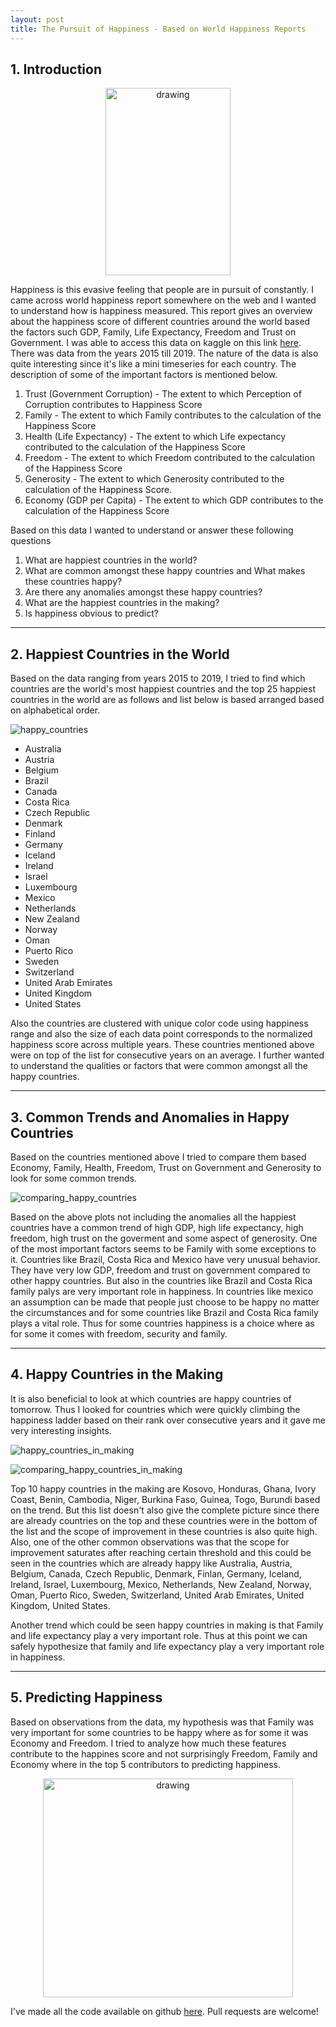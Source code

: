 ```yaml
---
layout: post
title: The Pursuit of Happiness - Based on World Happiness Reports 
---
```

## 1. Introduction
<p style="text-align:center;"><img src="../images/pursuit_of_happiness/plots/Title_image.jpg" alt="drawing" height="300" width="200"/></p>

Happiness is this evasive feeling that people are in pursuit of constantly. I came across world happiness report somewhere on the web and I wanted to understand how is happiness measured. This report gives an overview about the happiness score of different countries around the world based the factors such GDP, Family, Life Expectancy, Freedom and Trust on Government. I was able to access this data on kaggle on this link [here](https://www.kaggle.com/unsdsn/world-happiness). There was data from the years 2015 till 2019. The nature of the data is also quite interesting since it's like a mini timeseries for each country. The description of some of the important factors is mentioned below.

1. Trust (Government Corruption) - The extent to which Perception of Corruption contributes to Happiness Score
2. Family - The extent to which Family contributes to the calculation of the Happiness Score
3. Health (Life Expectancy) - The extent to which Life expectancy contributed to the calculation of the Happiness Score
4. Freedom - The extent to which Freedom contributed to the calculation of the Happiness Score
5. Generosity - The extent to which Generosity contributed to the calculation of the Happiness Score.
6. Economy (GDP per Capita) - The extent to which GDP contributes to the calculation of the Happiness Score


Based on this data I wanted to understand or answer these following questions

1. What are happiest countries in the world?
2. What are common amongst these happy countries and What makes these countries happy?
3. Are there any anomalies amongst these happy countries?
4. What are the happiest countries in the making?
5. Is happiness obvious to predict?

***

## 2. Happiest Countries in the World
Based on the data ranging from years 2015 to 2019, I tried to find which countries are the world's most happiest countries and the top 25 happiest countries in the world are as follows and list below is based arranged based on alphabetical order.

![happy_countries](../images/pursuit_of_happiness/plots/Report_results.png)

* Australia 
* Austria
* Belgium
* Brazil 
* Canada 
* Costa Rica
* Czech Republic 
* Denmark 
* Finland 
* Germany
* Iceland
* Ireland
* Israel
* Luxembourg
* Mexico
* Netherlands
* New Zealand
* Norway
* Oman
* Puerto Rico
* Sweden
* Switzerland
* United Arab Emirates
* United Kingdom
* United States

Also the countries are clustered with unique color code using happiness range and also the size of each data point corresponds to the normalized happiness score across multiple years. These countries mentioned above were on top of the list for consecutive years on an average. I further wanted to understand the qualities or factors that were common amongst all the happy countries.

***

## 3. Common Trends and Anomalies in Happy Countries

Based on the countries mentioned above I tried to compare them based Economy, Family, Health, Freedom, Trust on Government and Generosity to look for some common trends.

![comparing_happy_countries](../images/pursuit_of_happiness/plots/Comparing_Happiest_Countries_in_the_World.png)


Based on the above plots not including the anomalies all the happiest countries have a common trend of high GDP, high life expectancy, high freedom, high trust on the goverment and some aspect of generosity. One of the most important factors seems to be Family with some exceptions to it. Countries like Brazil, Costa Rica and Mexico have very unusual behavior. They have very low GDP, freedom and trust on government compared to other happy countries. But also in the countries like Brazil and Costa Rica family palys are very important role in happiness. In countries like mexico an assumption can be made that people just choose to be happy no matter the circumstances and for some countries like Brazil and Costa Rica family plays a vital role. Thus for some countries happiness is a choice where as for some it comes with freedom, security and family.

***

## 4. Happy Countries in the Making

It is also beneficial to look at which countries are happy countries of tomorrow. Thus I looked for countries which were quickly climbing the happiness ladder based on their rank over consecutive years and it gave me very interesting insights.

![happy_countries_in_making](../images/pursuit_of_happiness/plots/happy_countries_in_making.png)


![comparing_happy_countries_in_making](../images/pursuit_of_happiness/plots/Comparing_Happy_Countries_in_making.png)


Top 10 happy countries in the making are Kosovo, Honduras, Ghana, Ivory Coast, Benin, Cambodia, Niger, Burkina Faso, Guinea, Togo, Burundi based on the trend. But this list doesn't also give the complete picture since there are already countries on the top and these countries were in the bottom of the list and the scope of improvement in these countries is also quite high. Also, one of the other common observations was that the scope for improvement saturates after reaching certain threshold and this could be seen in the countries which are already happy like Australia, Austria, Belgium, Canada, Czech Republic, Denmark, Finlan, Germany, Iceland, Ireland, Israel, Luxembourg, Mexico, Netherlands, New Zealand, Norway, Oman, Puerto Rico, Sweden, Switzerland, United Arab Emirates, United Kingdom, United States.

Another trend which could be seen happy countries in making is that Family and life expectancy play a very important role. Thus at this point we can safely hypothesize that family and life expectancy play a very important role in happiness.

***

## 5. Predicting Happiness

Based on observations from the data, my hypothesis was that Family was very important for some countries to be happy where as for some it was Economy and Freedom. I tried to analyze how much these features contribute to the happines score and not surprisingly Freedom, Family and Economy where in the top 5 contributors to predicting happiness.

<p style="text-align:center;"><img src="../images/pursuit_of_happiness/plots/Top_5.png" alt="drawing" height="350" width="400"/></p>


I've made all the code available on github [here](https://github.com/saikirankannaiah/pursuit_of_happiness). Pull requests are welcome!